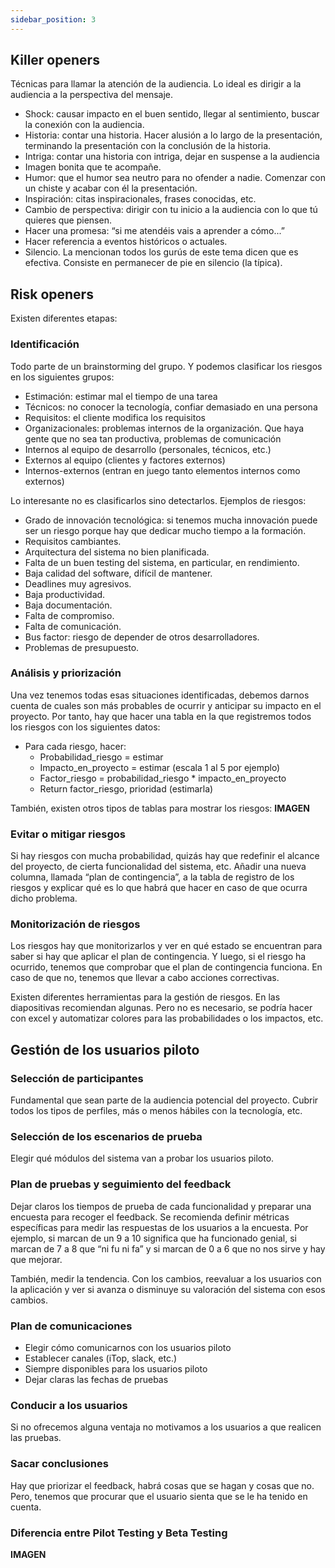 ```yaml
---
sidebar_position: 3
---
```


## Killer openers

Técnicas para llamar la atención de la audiencia. Lo ideal es dirigir a la audiencia a la perspectiva del mensaje.

- Shock: causar impacto en el buen sentido, llegar al sentimiento, buscar la conexión con la audiencia.
- Historia: contar una historia. Hacer alusión a lo largo de la presentación, terminando la presentación con la conclusión de la historia.
- Intriga: contar una historia con intriga, dejar en suspense a la audiencia
- Imagen bonita que te acompañe.
- Humor: que el humor sea neutro para no ofender a nadie. Comenzar con un chiste y acabar con él la presentación.
- Inspiración: citas inspiracionales, frases conocidas, etc.
- Cambio de perspectiva: dirigir con tu inicio a la audiencia con lo que tú quieres que piensen.
- Hacer una promesa: “si me atendéis vais a aprender a cómo...”
- Hacer referencia a eventos históricos o actuales.
- Silencio. La mencionan todos los gurús de este tema dicen que es efectiva. Consiste en permanecer de pie en silencio (la típica).

## Risk openers

Existen diferentes etapas:

### Identificación

Todo parte de un brainstorming del grupo. Y podemos clasificar los riesgos en los siguientes grupos:

- Estimación: estimar mal el tiempo de una tarea
- Técnicos: no conocer la tecnología, confiar demasiado en una persona
- Requisitos: el cliente modifica los requisitos
- Organizacionales: problemas internos de la organización. Que haya gente que no sea tan productiva, problemas de comunicación
- Internos al equipo de desarrollo (personales, técnicos, etc.)
- Externos al equipo (clientes y factores externos)
- Internos-externos (entran en juego tanto elementos internos como externos)

Lo interesante no es clasificarlos sino detectarlos. Ejemplos de riesgos:

- Grado de innovación tecnológica: si tenemos mucha innovación puede ser un riesgo porque hay que dedicar mucho tiempo a la formación.
- Requisitos cambiantes.
- Arquitectura del sistema no bien planificada.
- Falta de un buen testing del sistema, en particular, en rendimiento.
- Baja calidad del software, difícil de mantener.
- Deadlines muy agresivos.
- Baja productividad.
- Baja documentación.
- Falta de compromiso.
- Falta de comunicación.
- Bus factor: riesgo de depender de otros desarrolladores.
- Problemas de presupuesto.

### Análisis y priorización

Una vez tenemos todas esas situaciones identificadas, debemos darnos cuenta de cuales son más probables de ocurrir y anticipar su impacto en el proyecto. Por tanto, hay que hacer una tabla en la que registremos todos los riesgos con los siguientes datos:

- Para cada riesgo, hacer:
  - Probabilidad_riesgo = estimar
  - Impacto_en_proyecto = estimar (escala 1 al 5 por ejemplo)
  - Factor_riesgo = probabilidad_riesgo \* impacto_en_proyecto
  - Return factor_riesgo, prioridad (estimarla)

También, existen otros tipos de tablas para mostrar los riesgos:
**IMAGEN**

### Evitar o mitigar riesgos

Si hay riesgos con mucha probabilidad, quizás hay que redefinir el alcance del proyecto, de cierta funcionalidad del sistema, etc. Añadir una nueva columna, llamada “plan de contingencia”, a la tabla de registro de los riesgos y explicar qué es lo que habrá que hacer en caso de que ocurra dicho problema.

### Monitorización de riesgos

Los riesgos hay que monitorizarlos y ver en qué estado se encuentran para saber si hay que aplicar el plan de contingencia. Y luego, si el riesgo ha ocurrido, tenemos que comprobar que el plan de contingencia funciona. En caso de que no, tenemos que llevar a cabo acciones correctivas.

Existen diferentes herramientas para la gestión de riesgos. En las diapositivas recomiendan algunas. Pero no es necesario, se podría hacer con excel y automatizar colores para las probabilidades o los impactos, etc.

## Gestión de los usuarios piloto

### Selección de participantes

Fundamental que sean parte de la audiencia potencial del proyecto. Cubrir todos los tipos de perfiles, más o menos hábiles con la tecnología, etc.

### Selección de los escenarios de prueba

Elegir qué módulos del sistema van a probar los usuarios piloto.

### Plan de pruebas y seguimiento del feedback

Dejar claros los tiempos de prueba de cada funcionalidad y preparar una encuesta para recoger el feedback. Se recomienda definir métricas específicas para medir las respuestas de los usuarios a la encuesta. Por ejemplo, si marcan de un 9 a 10 significa que ha funcionado genial, si marcan de 7 a 8 que “ni fu ni fa” y si marcan de 0 a 6 que no nos sirve y hay que mejorar.

También, medir la tendencia. Con los cambios, reevaluar a los usuarios con la aplicación y ver si avanza o disminuye su valoración del sistema con esos cambios.

### Plan de comunicaciones

- Elegir cómo comunicarnos con los usuarios piloto
- Establecer canales (iTop, slack, etc.)
- Siempre disponibles para los usuarios piloto
- Dejar claras las fechas de pruebas

### Conducir a los usuarios

Si no ofrecemos alguna ventaja no motivamos a los usuarios a que realicen las pruebas.

### Sacar conclusiones

Hay que priorizar el feedback, habrá cosas que se hagan y cosas que no. Pero, tenemos que procurar que el usuario sienta que se le ha tenido en cuenta.

### Diferencia entre Pilot Testing y Beta Testing

**IMAGEN**
